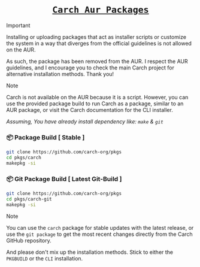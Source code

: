<div align="center">
 
# [`Carch Aur Packages`](https://github.com/carch-org/pkgs)

</div>


> [!IMPORTANT]
> Installing or uploading packages that act as installer scripts or customize the system in a way that diverges from the official guidelines is not allowed on the AUR.
>
>  As such, the package has been removed from the AUR. I respect the AUR guidelines, and I encourage you to check the main Carch project for alternative installation methods. Thank you!

> [!NOTE]
> Carch is not available on the AUR because it is a script. However, you can use the provided package build to run Carch as a package, similar to an AUR package, or visit the Carch documentation for the CLI installer.

*Assuming, You have already install dependency like: `make` & `git`*

### 📦 Package Build [ Stable ]

```sh [Package Build ]
git clone https://github.com/carch-org/pkgs
cd pkgs/carch
makepkg -si
```

### 📦 Git Package Build [ Latest Git-Build ]

```sh [Git Package Build ]
git clone https://github.com/carch-org/pkgs
cd pkgs/carch-git
makepkg -si
```

> [!NOTE]
> You can use the `carch` package for stable updates with the latest release, or use the `git package` to get the most recent changes directly from the Carch GitHub repository.
>
> And please don't mix up the installation methods. Stick to either the `PKGBUILD` or the `CLI` installation.
